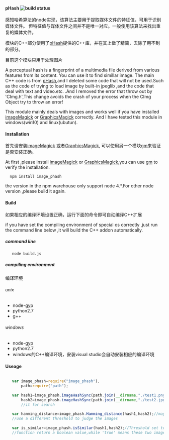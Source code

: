 #### pHash ![build status](https://travis-ci.org/yyrdl/image_pHash.svg?branch=master)
 感知哈希算法的node实现，该算法主要用于提取媒体文件的特征值，可用于识别媒体文件。
但特征值与媒体文件之间并不是唯一对应。一般使用该算法来找出重复的媒体文件。

模块的C++部分使用了[pHash](http://phash.org/)提供的C++库，并在其上做了精简，去除了用不到的部分。

目前这个模块只用于处理图片

  A perceptual hash is a fingerprint of a multimedia file derived from various features from its content.
You can use it to find simillar image.
  The main C++ code is from [pHash](http://phash.org/),and I deleted some code that will not be used.Such as the code of trying to load image by built-in jpeglib ,and the code that deal with text and video.etc. .And I removed the error that throw out by 'CImg.h',This change avoids the crash of your process when the CImg Object try to throw an error!
   
  This module mainly deals with images and  works well  if you have installed [imageMagick](http://www.imagemagick.org/) or [GraphicsMagick](http://www.graphicsmagick.org/) correctly.
And I have tested this module in windows(win10)  and linux(ubutun).
  


#### Installation
首先请安装[imageMagick](http://www.imagemagick.org/) 或者[GraphicsMagick](http://www.graphicsmagick.org/),
可以使用另一个模块[gm](https://github.com/aheckmann/gm)来验证是否安装正确。

 At first ,please install [imageMagick](http://www.imagemagick.org/) or [GraphicsMagick](http://www.graphicsmagick.org),you can use [gm](https://github.com/aheckmann/gm) to verify the 
installation.

```
  npm install image_phash
```
the version in the npm warehouse only support node 4.*.For other node version ,please build it again.
#### Build
如果相应的编译环境设置正确，运行下面的命令即可自动编译C++扩展

if you have set the compiling environment of special os correctly ,just run the command line below ,it will build the C++ addon  automatically.
##### command line
```
   node build.js
```
##### compiling environment
编译环境
###### unix
  * node-gyp 
  * python2.7 
  * g++ 
  
###### windows
  * node-gyp 
  * python2.7
  * windows的C++编译环境，安装visual studio会自动安装相应的编译环境
  
#### Useage
```javascript

   var image_phash=require("image_phash"),
       path=require("path");
   
   var hash1=image_phash.imageHashSync(path.join(__dirname,"./test1.png")),//return the DCT Image Hash
       hash2=image_phash.imageHashSync(path.join(__dirname,"./test2.jpg"));//maybe you need to storage
	   //it for search
	   
   var hamming_distance=image_phash.Hamming_distance(hash1,hash2);//maybe you want 
   //use a different threshold to judge the images
   
   var is_similar=image_phash.isSimilar(hash1,hash2);//Threshold set to 26.00. this 
   //function return a boolean value,while 'true' means these two image is similar! 
```

  
